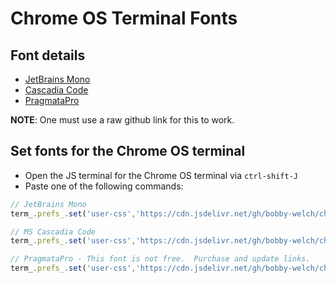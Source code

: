 # Chrome OS Terminal Fonts

## Font details

* [JetBrains Mono](https://cdn.jsdelivr.net/gh/bobby-welch/chrome-os-terminal-fonts@main/chrome-os-terminal-fonts-jetbrains-mono.css)
* [Cascadia
    Code](https://cdn.jsdelivr.net/gh/bobby-welch/chrome-os-terminal-fonts@main/chrome-os-terminal-fonts-ms-cascadia-code.css)
* [PragmataPro](https://fsd.it/shop/fonts/pragmatapro/)
    

**NOTE**: One must use a raw github link for this to work.

## Set fonts for the Chrome OS terminal

* Open the JS terminal for the Chrome OS terminal via `ctrl-shift-J`
* Paste one of the following commands:

```javascript
// JetBrains Mono
term_.prefs_.set('user-css','https://cdn.jsdelivr.net/gh/bobby-welch/chrome-os-terminal-fonts@main/chrome-os-terminal-fonts-jetbrains-mono.css');

// MS Cascadia Code
term_.prefs_.set('user-css','https://cdn.jsdelivr.net/gh/bobby-welch/chrome-os-terminal-fonts@main/chrome-os-terminal-fonts-ms-cascadia-code.css');

// PragmataPro - This font is not free.  Purchase and update links.
term_.prefs_.set('user-css','https://cdn.jsdelivr.net/gh/bobby-welch/chrome-os-terminal-fonts@main/chrome-os-terminal-fonts-ms-cascadia-code.css');
```
